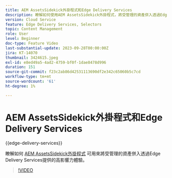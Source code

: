 ```yaml
---
title: AEM AssetsSidekick外掛程式和Edge Delivery Services
description: 瞭解如何使用AEM AssetsSidekick外掛程式，將受管理的資產併入透過Edge Delivery Services提供的高影響力體驗。
version: Cloud Service
feature: Edge Delivery Services, Selectors
topic: Content Management
role: User
level: Beginner
doc-type: Feature Video
last-substantial-update: 2023-09-28T00:00:00Z
jira: KT-14070
thumbnail: 3424615.jpeg
exl-id: e8ed49a5-4ad2-4759-bf0f-1dae8478d996
duration: 151
source-git-commit: f23c2ab86d42531113690df2e342c65060b5c7cd
workflow-type: tm+mt
source-wordcount: '61'
ht-degree: 1%

---
```


# AEM AssetsSidekick外掛程式和Edge Delivery Services

{{edge-delivery-services}}

瞭解如何 [AEM AssetsSidekick外掛程式](https://www.hlx.live/developer/configuring-aem-assets-sidekick-plugin) 可用來將受管理的資產併入透過Edge Delivery Services提供的高影響力體驗。

>[!VIDEO](https://video.tv.adobe.com/v/3424615/?learn=on)
